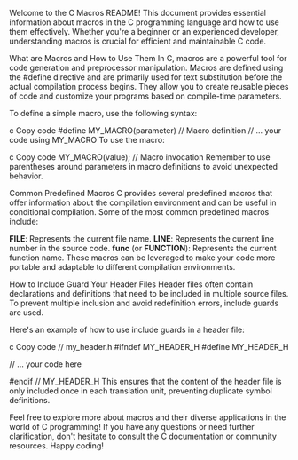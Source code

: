 Welcome to the C Macros README! This document provides essential information about macros in the C programming language and how to use them effectively. Whether you're a beginner or an experienced developer, understanding macros is crucial for efficient and maintainable C code.

What are Macros and How to Use Them
In C, macros are a powerful tool for code generation and preprocessor manipulation. Macros are defined using the #define directive and are primarily used for text substitution before the actual compilation process begins. They allow you to create reusable pieces of code and customize your programs based on compile-time parameters.

To define a simple macro, use the following syntax:

c
Copy code
#define MY_MACRO(parameter)   // Macro definition
// ... your code using MY_MACRO
To use the macro:

c
Copy code
MY_MACRO(value);  // Macro invocation
Remember to use parentheses around parameters in macro definitions to avoid unexpected behavior.

Common Predefined Macros
C provides several predefined macros that offer information about the compilation environment and can be useful in conditional compilation. Some of the most common predefined macros include:

__FILE__: Represents the current file name.
__LINE__: Represents the current line number in the source code.
__func__ (or __FUNCTION__): Represents the current function name.
These macros can be leveraged to make your code more portable and adaptable to different compilation environments.

How to Include Guard Your Header Files
Header files often contain declarations and definitions that need to be included in multiple source files. To prevent multiple inclusion and avoid redefinition errors, include guards are used.

Here's an example of how to use include guards in a header file:

c
Copy code
// my_header.h
#ifndef MY_HEADER_H
#define MY_HEADER_H

// ... your code here

#endif // MY_HEADER_H
This ensures that the content of the header file is only included once in each translation unit, preventing duplicate symbol definitions.

Feel free to explore more about macros and their diverse applications in the world of C programming! If you have any questions or need further clarification, don't hesitate to consult the C documentation or community resources. Happy coding!
